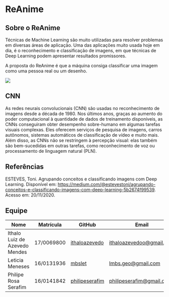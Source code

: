 # ReAnime

## Sobre o ReAnime
Técnicas de Machine Learning são muito utilizadas para resolver problemas em diversas áreas de aplicação. Uma das aplicações muito usada hoje em dia, é o reconhecimento e classificação de imagens, em que técnicas de Deep Learning podem apresentar resultados promissores.

A proposta do ReAnime é que a máquina consiga classificar uma imagem como uma pessoa real ou um desenho.

![](https://www.deviantart.com/onyxsteelgray1213/art/The-Mask-animated-Series-Second-Transformation-gif-820619969)


## CNN

As redes neurais convolucionais (CNN) são usadas no reconhecimento de imagens desde a década de 1980. Nos últimos anos, graças ao aumento do poder computacional à quantidade de dados de treinamento disponíveis, as CNNs conseguiram obter desempenho sobre-humano em algumas tarefas visuais complexas. Eles oferecem serviços de pesquisa de imagens, carros autônomos, sistemas automáticos de classificação de vídeo e muito mais. Além disso, as CNNs não se restringem à percepção visual: elas também são bem-sucedidas em outras tarefas, como reconhecimento de voz ou processamento de linguagem natural (PLN).


## Referências
ESTEVES, Toni. Agrupando conceitos e classificando imagens com Deep Learning. Disponível em: https://medium.com/@estevestoni/agrupando-conceitos-e-classificando-imagens-com-deep-learning-5b2674f99539. Acesso em: 20/11/2020.


## Equipe

| Nome | Matrícula | GitHub | Email |
| --- | --- | --- | --- |
| Ithalo Luiz de Azevedo Mendes | 17/0069800 | [ithaloazevedo](https://github.com/ithaloazevedo) | ithaloazevedoo@gmail.com |
| Leticia Meneses | 16/0131936 | [mbslet](https://github.com/mbslet) | lmbs.geo@gmail.com |
| Philipe Rosa Serafim | 16/0141842 | [philipeserafim](https://github.com/philipeserafim) | philipeserafim@gmail.com |